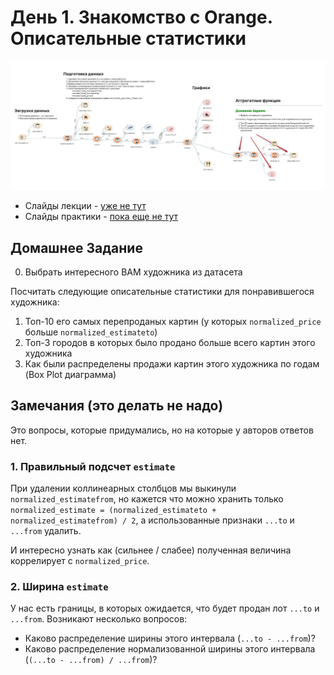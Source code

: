 # День 1. Знакомство с Orange. Описательные статистики
<p align="center">
    <img width="600" alt="Результат Дня №1" src="./../pics/day1_orange_pipeline.png">
</p>

* Слайды лекции - [уже не тут](https://docs.google.com/presentation/d/1nfrYsqQT7A6zeyeJCd_jAcF7MzWrQyjZxmIybhvLqcg/edit?usp=sharing)
* Слайды практики - [пока еще не тут]()

## Домашнее Задание
0. Выбрать интересного ВАМ художника из датасета

Посчитать следующие описательные статистики для понравившегося художника:
1. Топ-10 его самых перепроданых картин (у которых `normalized_price` больше `normalized_estimateto`)
2. Топ-3 городов в которых было продано больше всего картин этого художника
3. Как были распределены продажи картин этого художника по годам (Box Plot диаграмма)

## Замечания (это делать не надо)
Это вопросы, которые придумались, но на которые у авторов ответов нет.

### 1. Правильный подсчет `estimate`
При удалении коллинеарных столбцов мы выкинули `normalized_estimatefrom`,
но кажется что можно хранить только `normalized_estimate = (normalized_estimateto + normalized_estimatefrom) / 2`, а использованные признаки `...to` и `...from` удалить.

И интересно узнать как (сильнее / слабее) полученная величина коррелирует с `normalized_price`.

### 2. Ширина `estimate`
У нас есть границы, в которых ожидается, что будет продан лот `...to` и `...from`. Возникают несколько вопросов:
* Каково распределение ширины этого интервала (`...to - ...from`)? 
* Каково распределение нормализованной ширины этого интервала (`(...to - ...from) / ...from`)?
